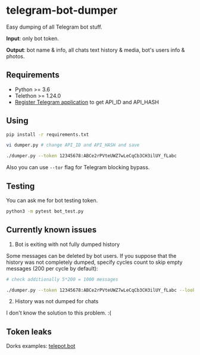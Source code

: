 # telegram-bot-dumper

Easy dumping of all Telegram bot stuff.

**Input**: only bot token.

**Output**: bot name & info, all chats text history & media, bot's users info & photos.

## Requirements

- Python >= 3.6
- Telethon >= 1.24.0
- [Register Telegram application](https://core.telegram.org/api/obtaining_api_id) to get API_ID and API_HASH

## Using

```sh
pip install -r requirements.txt

vi dumper.py # change API_ID and API_HASH and save

./dumper.py --token 12345678:ABCe2rPVteUWZ7wLeCqCb3CH3ilUY_fLabc
```

Also you can use `--tor` flag for Telegram blocking bypass.

## Testing

You can ask me for bot testing token.

```sh
python3 -m pytest bot_test.py
```

## Currently known issues

1. Bot is exiting with not fully dumped history

Some messages can be deleted by bot users. If you suppose that the history was not completely dumped, specify
cycles count to skip empty messages (200 per cycle by default):

```sh
# check additionally 5*200 = 1000 messages

./dumper.py --token 12345678:ABCe2rPVteUWZ7wLeCqCb3CH3ilUY_fLabc --lookeahead 5
```

2. History was not dumped for chats

I don't know the solution to this problem. :(


## Token leaks

Dorks examples: [telepot.bot](https://github.com/search?q=telepot.bot&type=Code)
